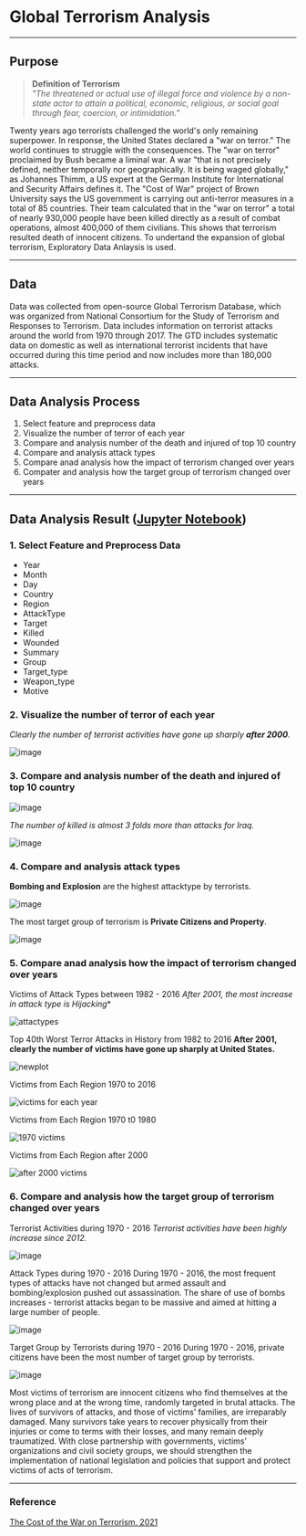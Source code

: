 # Global Terrorism Analysis
---
## Purpose
> **Definition of Terrorism**  
> *"The threatened or actual use of illegal force and violence by a non-state actor to attain a political, economic, religious, or social goal through fear, coercion, or intimidation."*

Twenty years ago terrorists challenged the world's only remaining superpower. In response, the United States declared a "war on terror." The world continues to struggle with the consequences. The "war on terror" proclaimed by Bush became a liminal war. A war "that is not precisely defined, neither temporally nor geographically. It is being waged globally," as Johannes Thimm, a US expert at the German Institute for International and Security Affairs defines it. The "Cost of War" project of Brown University says the US government is carrying out anti-terror measures in a total of 85 countries. Their team calculated that in the "war on terror" a total of nearly 930,000 people have been killed directly as a result of combat operations, almost 400,000 of them civilians. This shows that terrorism resulted death of innocent citizens. To undertand the expansion of global terrorism, Exploratory Data Anlaysis is used.

---
## Data
Data was collected from open-source Global Terrorism Database, which was organized from National Consortium for the Study of Terrorism and Responses to Terrorism. Data includes information on terrorist attacks around the world from 1970 through 2017. The GTD includes systematic data on domestic as well as international terrorist incidents that have occurred during this time period and now includes more than 180,000 attacks. 

---
## Data Analysis Process
1. Select feature and preprocess data
2. Visualize the number of terror of each year
3. Compare and analysis number of the death and injured of top 10 country
4. Compare and analysis attack types 
5. Compare anad analysis how the impact of terrorism changed over years
6. Compater and analysis how the target group of terrorism changed over years


---
## Data Analysis Result ([Jupyter Notebook](https://github.com/solhong/data_analysis_global_terrorism/blob/main/21.11.15_GlobalTerrorism.ipynb))
### 1. Select Feature and Preprocess Data
- Year
- Month
- Day
- Country
- Region
- AttackType
- Target
- Killed
- Wounded
- Summary
- Group
- Target_type
- Weapon_type
- Motive


### 2. Visualize the number of terror of each year

*Clearly the number of terrorist activities have gone up sharply **after 2000**.*

![image](https://user-images.githubusercontent.com/89971178/142785527-d06a76e7-1c95-443c-b8de-9f993314c3d2.png)


### 3. Compare and analysis number of the death and injured of top 10 country

![image](https://user-images.githubusercontent.com/89971178/142785761-3715077c-0c62-4514-81d0-eecd7e637f2a.png)

*The number of killed is almost 3 folds more than attacks for Iraq.*

![image](https://user-images.githubusercontent.com/89971178/142785729-776dd4a3-afff-4fe3-827c-52b41906096f.png)


### 4. Compare and analysis attack types 

**Bombing and Explosion** are the highest attacktype by terrorists.

![image](https://user-images.githubusercontent.com/89971178/142785539-8961401f-bc8a-43c0-9c54-c910e4c33206.png)

The most target group of terrorism is **Private Citizens and Property**. 

![image](https://user-images.githubusercontent.com/89971178/142785599-992ebb69-079e-4f62-a438-40ccc2e534e9.png)


### 5. Compare anad analysis how the impact of terrorism changed over years

Victims of Attack Types between 1982 - 2016
*After 2001, the most increase in attack type is Hijacking**

![attactypes](https://user-images.githubusercontent.com/89971178/142786148-ee3eeb15-2f4b-4d05-b92b-1bec6126233b.png)

Top 40th Worst Terror Attacks in History from 1982 to 2016
**After 2001, clearly the number of victims have gone up sharply at United States.**

![newplot](https://user-images.githubusercontent.com/89971178/142786018-60c4781e-40dc-4107-91a2-6a471adb8de9.png)

Victims from Each Region 1970 to 2016

![victims for each year](https://user-images.githubusercontent.com/89971178/142786182-bd16c053-d222-4f1c-9c3b-c37f43547742.png)

Victims from Each Region 1970 t0 1980

![1970 victims](https://user-images.githubusercontent.com/89971178/142786248-551d0ec6-d504-4707-ac27-d2523dcfd4cb.png)

Victims from Each Region after 2000

![after 2000 victims](https://user-images.githubusercontent.com/89971178/142786271-1baa7d7e-bad5-4520-86f7-164afb8cbd00.png)



### 6. Compare and analysis how the target group of terrorism changed over years

Terrorist Activities during 1970 - 2016
*Terrorist activities have been highly increase since 2012.*

![image](https://user-images.githubusercontent.com/89971178/142786495-ef974051-7638-432f-8445-711ccc2476e9.png)

Attack Types during 1970 - 2016
During 1970 - 2016, the most frequent types of attacks have not changed but armed assault and bombing/explosion pushed out assassination. The share of use of bombs increases - terrorist attacks began to be massive and aimed at hitting a large number of people.

![image](https://user-images.githubusercontent.com/89971178/142786468-e103c31c-351c-4125-a0c4-17e1644dd471.png)

Target Group by Terrorists during 1970 - 2016
During 1970 - 2016, private citizens have been the most number of target group by terrorists.

![image](https://user-images.githubusercontent.com/89971178/142786554-61e77e00-4897-40c2-ae96-9441eac93807.png)

Most victims of terrorism are innocent citizens who find themselves at the wrong place and at the wrong time, randomly targeted in brutal attacks. The lives of survivors of attacks, and those of victims’ families, are irreparably damaged. Many survivors take years to recover physically from their injuries or come to terms with their losses, and many remain deeply traumatized. With close partnership with governments, victims’ organizations and civil society groups, we should strengthen the implementation of national legislation and policies that support and protect victims of acts of terrorism. 

---
### Reference
[The Cost of the War on Terrorism. 2021](https://www.vox.com/22654167/cost-deaths-war-on-terror-afghanistan-iraq-911)


